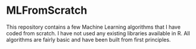 # MLFromScratch
This repository contains a few Machine Learning algorithms that I have coded from scratch.
I have not used any existing libraries available in R.
All algorithms are fairly basic and have been built from first principles.
